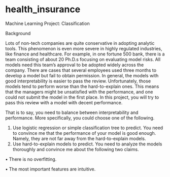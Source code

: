 # health_insurance
Machine Learning Project: Classification

Background

Lots of non-tech companies are quite conservative in adopting analytic tools. This phenomenon is even more severe in highly regulated industries, like finance and healthcare. For example, in one fortune 500 bank, there is a team consisting of about 20 Ph.D.s focusing on evaluating model risks. All models need this team’s approval to be adopted widely across the company. There are cases that several employees used three months to develop a model but fail to obtain permission. In general, the models with good interpretability is easier to pass the review. Unfortunately, those models tend to perform worse than the hard-to-explain ones. This means that the managers might be unsatisfied with the performance, and one could not submit the model in the first place. In this project, you will try to pass this review with a model with decent performance.

That is to say, you need to balance between interpretability and performance. More specifically, you could choose one of the following.
1. Use logistic regression or simple classification tree to predict. You need to convince me that the performance of your model is good enough. Namely, they are not far away from the hard-to-explain models.
2. Use hard-to-explain models to predict. You need to analyze the models thoroughly and convince me about the following two claims.

• There is no overfitting.

• The most important features are intuitive.
